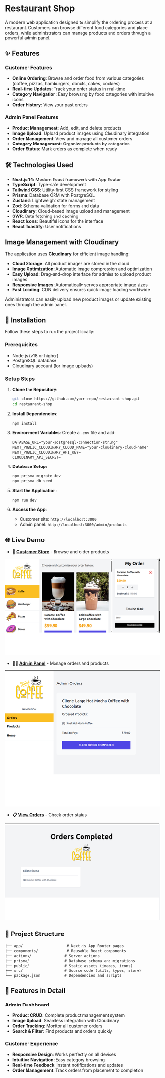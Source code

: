 # Restaurant Shop

A modern web application designed to simplify the ordering process at a restaurant. Customers can browse different food categories and place orders, while administrators can manage products and orders through a powerful admin panel.

## ✨ Features

### Customer Features
- **Online Ordering**: Browse and order food from various categories (coffee, pizzas, hamburgers, donuts, cakes, cookies)
- **Real-time Updates**: Track your order status in real-time
- **Category Navigation**: Easy browsing by food categories with intuitive icons
- **Order History**: View your past orders

### Admin Panel Features
- **Product Management**: Add, edit, and delete products
- **Image Upload**: Upload product images using Cloudinary integration
- **Order Management**: View and manage all customer orders
- **Category Management**: Organize products by categories
- **Order Status**: Mark orders as complete when ready

## 🛠 Technologies Used

- **Next.js 14**: Modern React framework with App Router
- **TypeScript**: Type-safe development
- **Tailwind CSS**: Utility-first CSS framework for styling
- **Prisma**: Database ORM with PostgreSQL
- **Zustand**: Lightweight state management
- **Zod**: Schema validation for forms and data
- **Cloudinary**: Cloud-based image upload and management
- **SWR**: Data fetching and caching
- **React Icons**: Beautiful icons for the interface
- **React Toastify**: User notifications

## Image Management with Cloudinary

The application uses **Cloudinary** for efficient image handling:

- **Cloud Storage**: All product images are stored in the cloud
- **Image Optimization**: Automatic image compression and optimization
- **Easy Upload**: Drag-and-drop interface for admins to upload product images
- **Responsive Images**: Automatically serves appropriate image sizes
- **Fast Loading**: CDN delivery ensures quick image loading worldwide

Administrators can easily upload new product images or update existing ones through the admin panel.

## 🚀 Installation

Follow these steps to run the project locally:

### Prerequisites
- Node.js (v18 or higher)
- PostgreSQL database
- Cloudinary account (for image uploads)

### Setup Steps

1. **Clone the Repository**:
   ```bash
   git clone https://github.com/your-repo/restaurant-shop.git
   cd restaurant-shop
   ```

2. **Install Dependencies**:
   ```bash
   npm install
   ```

3. **Environment Variables**:
   Create a `.env` file and add:
   ```env
   DATABASE_URL="your-postgresql-connection-string"
   NEXT_PUBLIC_CLOUDINARY_CLOUD_NAME="your-cloudinary-cloud-name"
   NEXT_PUBLIC_CLOUDINARY_API_KEY=
   CLOUDINARY_API_SECRET=
   ```


4. **Database Setup**:
   ```bash
   npx prisma migrate dev
   npx prisma db seed
   ```

5. **Start the Application**:
   ```bash
   npm run dev
   ```

6. **Access the App**:
   - Customer site: `http://localhost:3000`
   - Admin panel: `http://localhost:3000/admin/products`

## 🌐 Live Demo

- **🏪 [Customer Store](https://restaurant-shop.vercel.app/)** - Browse and order products

![Product Image](./public/home-product.png)

- **👨‍💼 [Admin Panel](https://restaurant-shop.vercel.app/admin/orders)** - Manage orders and products

![Product Image](./public/admin_order.png)

- **📋 [View Orders](https://restaurant-shop.vercel.app/orders)** - Check order status

![Product Image](./public/completed_order.png)

## 📁 Project Structure

```
├── app/                    # Next.js App Router pages
├── components/             # Reusable React components
├── actions/               # Server actions
├── prisma/                # Database schema and migrations
├── public/                # Static assets (images, icons)
├── src/                   # Source code (utils, types, store)
└── package.json           # Dependencies and scripts
```

## 🎨 Features in Detail

### Admin Dashboard
- **Product CRUD**: Complete product management system
- **Image Upload**: Seamless integration with Cloudinary
- **Order Tracking**: Monitor all customer orders
- **Search & Filter**: Find products and orders quickly

### Customer Experience
- **Responsive Design**: Works perfectly on all devices
- **Intuitive Navigation**: Easy category browsing
- **Real-time Feedback**: Instant notifications and updates
- **Order Management**: Track orders from placement to completion

